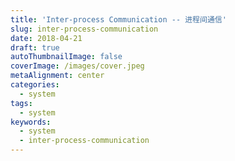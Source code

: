 ```yaml
---
title: 'Inter-process Communication -- 进程间通信'
slug: inter-process-communication
date: 2018-04-21
draft: true
autoThumbnailImage: false
coverImage: /images/cover.jpeg
metaAlignment: center
categories:
  - system
tags:
  - system
keywords:
  - system
  - inter-process-communication
---
```

